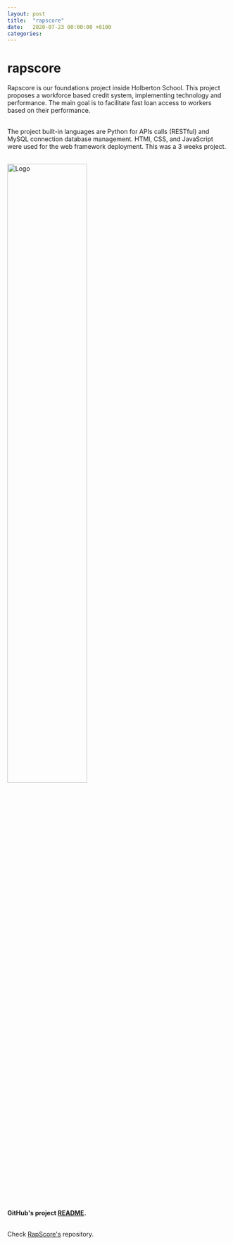 ```yaml
---
layout: post
title:  "rapscore"
date:   2020-07-23 00:00:00 +0100
categories:
---
```


# rapscore
Rapscore is our foundations project inside Holberton School. This project proposes a workforce based credit system, implementing technology and performance. The main goal is to facilitate fast loan access to workers based on their performance.

<br>The project built-in languages are Python for APIs calls (RESTful) and MySQL connection database management. HTMl, CSS, and JavaScript were used for the web framework deployment. This was a 3 weeks project.

<br><img src="../../../assets/images/rapscore.jpg" alt="Logo" width="60%"/>

<br><b>GitHub's project [README](https://github.com/KevinCastroP/RapScore_MVP/blob/dev/README.md).</b>

<br>Check [RapScore's](https://github.com/KevinCastroP/RapScore_MVP) repository. 
